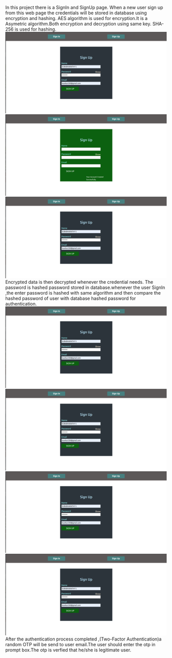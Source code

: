 In this project there is a SignIn and SignUp page.
When a new user sign up from this web page the credentials will be stored in database using encryption and hashing.
AES algorithm is used for encryption.It is a Asymetric algorithm.Both encryption and decryption using same key.
SHA-256 is used for hashing.
![1stimage](https://github.com/bharathy1999/WebApplicationFrontend/blob/main/Screenshot%20from%202024-05-02%2011-19-27.png)
![1stimage](https://github.com/bharathy1999/WebApplicationFrontend/blob/main/Screenshot%20from%202024-05-02%2011-21-38.png)
![1stimage](https://github.com/bharathy1999/WebApplicationFrontend/blob/main/Screenshot%20from%202024-05-02%2011-19-27.png)
Encrypted data is then decrypted whenever the credential needs.
The password is hashed password stored in database.whenever the user SignIn ,the enter password is hashed with same algorithm and then compare the hashed password of user with database hashed password for authentication. 
![1stimage](https://github.com/bharathy1999/WebApplicationFrontend/blob/main/Screenshot%20from%202024-05-02%2011-19-27.png)
![1stimage](https://github.com/bharathy1999/WebApplicationFrontend/blob/main/Screenshot%20from%202024-05-02%2011-19-27.png)
![1stimage](https://github.com/bharathy1999/WebApplicationFrontend/blob/main/Screenshot%20from%202024-05-02%2011-19-27.png)
![1stimage](https://github.com/bharathy1999/WebApplicationFrontend/blob/main/Screenshot%20from%202024-05-02%2011-19-27.png)
After the authentication process completed ,(Two-Factor Authentication)a random OTP will be send to user email.The user should enter the otp in prompt box.The otp is verfied that he/she is legitimate user.
